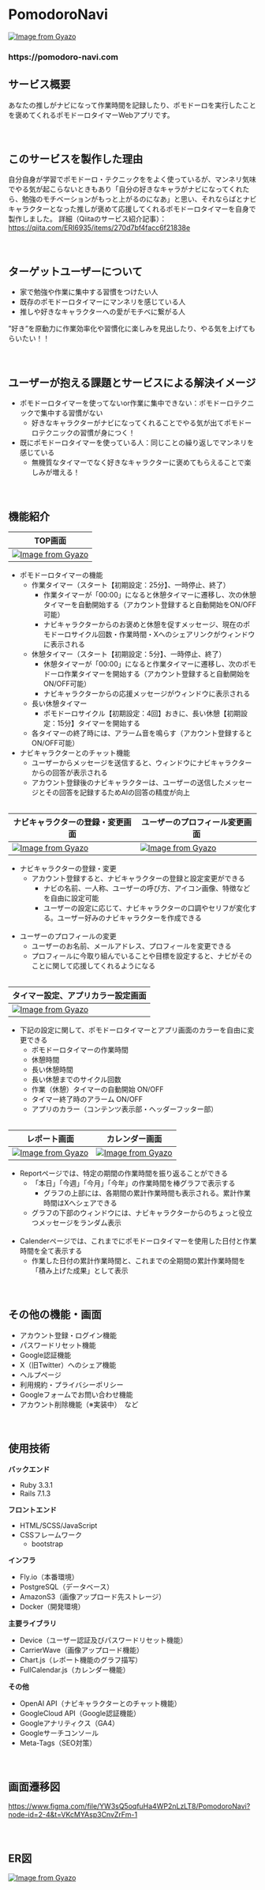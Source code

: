 # PomodoroNavi
[![Image from Gyazo](https://i.gyazo.com/e914b516747021feb865c720cb5cac2e.png)](https://gyazo.com/e914b516747021feb865c720cb5cac2e)<br>
<h3>https://pomodoro-navi.com</h3>

## サービス概要
あなたの推しがナビになって作業時間を記録したり、ポモドーロを実行したことを褒めてくれるポモドーロタイマーWebアプリです。<br><br><br>

## このサービスを製作した理由
自分自身が学習でポモドーロ・テクニックををよく使っているが、マンネリ気味でやる気が起こらないときもあり「自分の好きなキャラがナビになってくれたら、勉強のモチベーションがもっと上がるのになあ」と思い、それならばとナビキャラクターとなった推しが褒めて応援してくれるポモドーロタイマーを自身で製作しました。
詳細（Qiitaのサービス紹介記事）：https://qiita.com/ERI6935/items/270d7bf4facc6f21838e<br><br><br>

## ターゲットユーザーについて
- 家で勉強や作業に集中する習慣をつけたい人
- 既存のポモドーロタイマーにマンネリを感じている人
- 推しや好きなキャラクターへの愛がモチベに繋がる人

”好き”を原動力に作業効率化や習慣化に楽しみを見出したり、やる気を上げてもらいたい！！<br><br><br>

## ユーザーが抱える課題とサービスによる解決イメージ
- ポモドーロタイマーを使ってないor作業に集中できない：ポモドーロテクニックで集中する習慣がない
  - 好きなキャラクターがナビになってくれることでやる気が出てポモドーロテクニックの習慣が身につく！
- 既にポモドーロタイマーを使っている人：同じことの繰り返しでマンネリを感じている
  - 無機質なタイマーでなく好きなキャラクターに褒めてもらえることで楽しみが増える！<br><br><br>

## 機能紹介
| TOP画面 |
|-------------|
| [![Image from Gyazo](https://i.gyazo.com/4950a4515c407c7528adb57dc8f81170.png)](https://gyazo.com/4950a4515c407c7528adb57dc8f81170)|

- ポモドーロタイマーの機能
  - 作業タイマー（スタート【初期設定：25分】、一時停止、終了）
    - 作業タイマーが「00:00」になると休憩タイマーに遷移し、次の休憩タイマーを自動開始する（アカウント登録すると自動開始をON/OFF可能）
    - ナビキャラクターからのお褒めと休憩を促すメッセージ、現在のポモドーロサイクル回数・作業時間・Xへのシェアリンクがウィンドウに表示される
  - 休憩タイマー（スタート【初期設定：5分】、一時停止、終了）
    - 休憩タイマーが「00:00」になると作業タイマーに遷移し、次のポモドーロ作業タイマーを開始する（アカウント登録すると自動開始をON/OFF可能）
    - ナビキャラクターからの応援メッセージがウィンドウに表示される
  - 長い休憩タイマー
    - ポモドーロサイクル【初期設定：4回】おきに、長い休憩【初期設定：15分】タイマーを開始する
  - 各タイマーの終了時には、アラーム音を鳴らす（アカウント登録するとON/OFF可能）
- ナビキャラクターとのチャット機能<br>
  - ユーザーからメッセージを送信すると、ウィンドウにナビキャラクターからの回答が表示される
  - アカウント登録後のナビキャラクターは、ユーザーの送信したメッセージとその回答を記録するためAIの回答の精度が向上<br><br>

| ナビキャラクターの登録・変更画面 | ユーザーのプロフィール変更画面 |
|-------------|----------------|
| [![Image from Gyazo](https://i.gyazo.com/4bca1b3e9fbaf7b876dbff479c44280c.png)](https://gyazo.com/4bca1b3e9fbaf7b876dbff479c44280c) | [![Image from Gyazo](https://i.gyazo.com/d1068777e82d3d64d47ea37339f96bdc.png)](https://gyazo.com/d1068777e82d3d64d47ea37339f96bdc) |

- ナビキャラクターの登録・変更
  - アカウント登録すると、ナビキャラクターの登録と設定変更ができる
    - ナビの名前、一人称、ユーザーの呼び方、アイコン画像、特徴などを自由に設定可能
    - ユーザーの設定に応じて、ナビキャラクターの口調やセリフが変化する。ユーザー好みのナビキャラクターを作成できる<br><br>
- ユーザーのプロフィールの変更<br>
  - ユーザーのお名前、メールアドレス、プロフィールを変更できる
  - プロフィールに今取り組んでいることや目標を設定すると、ナビがそのことに関して応援してくれるようになる<br><br>

| タイマー設定、アプリカラー設定画面 |
|-------------|
| [![Image from Gyazo](https://i.gyazo.com/707fed79ae0af344a951867165ff8f65.png)](https://gyazo.com/707fed79ae0af344a951867165ff8f65)|

- 下記の設定に関して、ポモドーロタイマーとアプリ画面のカラーを自由に変更できる
  - ポモドーロタイマーの作業時間
  - 休憩時間
  - 長い休憩時間
  - 長い休憩までのサイクル回数
  - 作業（休憩）タイマーの自動開始 ON/OFF
  - タイマー終了時のアラーム ON/OFF
  - アプリのカラー（コンテンツ表示部・ヘッダーフッター部）<br><br>

| レポート画面 | カレンダー画面 |
|-------------|----------------|
| [![Image from Gyazo](https://i.gyazo.com/65abc1242a23de36513c5d6bb950bcb5.png)](https://gyazo.com/65abc1242a23de36513c5d6bb950bcb5) | [![Image from Gyazo](https://i.gyazo.com/b33b880aa39cd6ef63fb6606f3a952fa.png)](https://gyazo.com/b33b880aa39cd6ef63fb6606f3a952fa) |

- Reportページでは、特定の期間の作業時間を振り返ることができる
  - 「本日」「今週」「今月」「今年」の作業時間を棒グラフで表示する
    - グラフの上部には、各期間の累計作業時間も表示される。累計作業時間はXへシェアできる
  - グラフの下部のウィンドウには、ナビキャラクターからのちょっと役立つメッセージをランダム表示<br><br>
- Calenderページでは、これまでにポモドーロタイマーを使用した日付と作業時間を全て表示する
  - 作業した日付の累計作業時間と、これまでの全期間の累計作業時間を「積み上げた成果」として表示<br><br><br>

## その他の機能・画面
- アカウント登録・ログイン機能
- パスワードリセット機能
- Google認証機能
- X（旧Twitter）へのシェア機能
- ヘルプページ
- 利用規約・プライバシーポリシー
- Googleフォームでお問い合わせ機能
- アカウント削除機能（※実装中）　など<br><br><br>

## 使用技術
**バックエンド**
- Ruby 3.3.1
- Rails 7.1.3

**フロントエンド**
- HTML/SCSS/JavaScript
- CSSフレームワーク
  - bootstrap

**インフラ**
- Fly.io（本番環境）
- PostgreSQL（データベース）
- AmazonS3（画像アップロード先ストレージ）
- Docker（開発環境）

**主要ライブラリ**
- Device（ユーザー認証及びパスワードリセット機能）
- CarrierWave（画像アップロード機能）
- Chart.js（レポート機能のグラフ描写）
- FullCalendar.js（カレンダー機能）

**その他**
- OpenAI API（ナビキャラクターとのチャット機能）
- GoogleCloud API（Google認証機能）
- Googleアナリティクス（GA4）
- Googleサーチコンソール
- Meta-Tags（SEO対策）<br><br><br>

## 画面遷移図
https://www.figma.com/file/YW3sQ5oqfuHa4WP2nLzLT8/PomodoroNavi?node-id=2-4&t=VKcMYAsp3CnvZrFm-1<br><br><br>

## ER図
[![Image from Gyazo](https://i.gyazo.com/6e55bc8937d7e93461e0770032d46d6e.png)](https://gyazo.com/6e55bc8937d7e93461e0770032d46d6e)